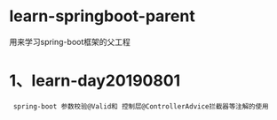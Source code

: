# learn-springboot-parent
用来学习spring-boot框架的父工程
# 1、learn-day20190801
     spring-boot 参数校验@Valid和 控制层@ControllerAdvice拦截器等注解的使用
